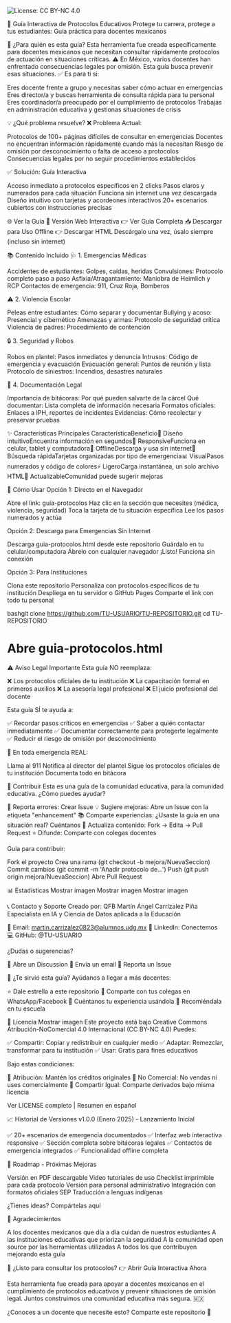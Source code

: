 ![License: CC BY-NC 4.0](https://img.shields.io/badge/License-CC%20BY--NC%204.0-lightgrey.svg)

🚨 Guía Interactiva de Protocolos Educativos
Protege tu carrera, protege a tus estudiantes: Guía práctica para docentes mexicanos

🎯 ¿Para quién es esta guía?
Esta herramienta fue creada específicamente para docentes mexicanos que necesitan consultar rápidamente protocolos de actuación en situaciones críticas.
⚠️ En México, varios docentes han enfrentado consecuencias legales por omisión. Esta guía busca prevenir esas situaciones.
✅ Es para ti si:

Eres docente frente a grupo y necesitas saber cómo actuar en emergencias
Eres director/a y buscas herramienta de consulta rápida para tu personal
Eres coordinador/a preocupado por el cumplimiento de protocolos
Trabajas en administración educativa y gestionas situaciones de crisis


💡 ¿Qué problema resuelve?
❌ Problema Actual:

Protocolos de 100+ páginas difíciles de consultar en emergencias
Docentes no encuentran información rápidamente cuando más la necesitan
Riesgo de omisión por desconocimiento o falta de acceso a protocolos
Consecuencias legales por no seguir procedimientos establecidos

✅ Solución: Guía Interactiva

Acceso inmediato a protocolos específicos en 2 clicks
Pasos claros y numerados para cada situación
Funciona sin internet una vez descargada
Diseño intuitivo con tarjetas y acordeones interactivos
20+ escenarios cubiertos con instrucciones precisas


🌐 Ver la Guía
📖 Versión Web Interactiva
👉 Ver Guía Completa
📥 Descargar para Uso Offline
👉 Descargar HTML
Descárgalo una vez, úsalo siempre (incluso sin internet)

📚 Contenido Incluido
🩺 1. Emergencias Médicas

Accidentes de estudiantes: Golpes, caídas, heridas
Convulsiones: Protocolo completo paso a paso
Asfixia/Atragantamiento: Maniobra de Heimlich y RCP
Contactos de emergencia: 911, Cruz Roja, Bomberos

⚠️ 2. Violencia Escolar

Peleas entre estudiantes: Cómo separar y documentar
Bullying y acoso: Presencial y cibernético
Amenazas y armas: Protocolo de seguridad crítica
Violencia de padres: Procedimiento de contención

🔒 3. Seguridad y Robos

Robos en plantel: Pasos inmediatos y denuncia
Intrusos: Código de emergencia y evacuación
Evacuación general: Puntos de reunión y lista
Protocolo de siniestros: Incendios, desastres naturales

📝 4. Documentación Legal

Importancia de bitácoras: Por qué pueden salvarte de la cárcel
Qué documentar: Lista completa de información necesaria
Formatos oficiales: Enlaces a IPH, reportes de incidentes
Evidencias: Cómo recolectar y preservar pruebas


✨ Características Principales
CaracterísticaBeneficio🎨 Diseño intuitivoEncuentra información en segundos📱 ResponsiveFunciona en celular, tablet y computadora🔌 OfflineDescarga y usa sin internet🎯 Búsqueda rápidaTarjetas organizadas por tipo de emergencia📊 VisualPasos numerados y código de colores⚡ LigeroCarga instantánea, un solo archivo HTML🔄 ActualizableComunidad puede sugerir mejoras

🚀 Cómo Usar
Opción 1: Directo en el Navegador

Abre el link: guía-protocolos
Haz clic en la sección que necesites (médica, violencia, seguridad)
Toca la tarjeta de tu situación específica
Lee los pasos numerados y actúa

Opción 2: Descarga para Emergencias Sin Internet

Descarga guia-protocolos.html desde este repositorio
Guárdalo en tu celular/computadora
Ábrelo con cualquier navegador
¡Listo! Funciona sin conexión

Opción 3: Para Instituciones

Clona este repositorio
Personaliza con protocolos específicos de tu institución
Despliega en tu servidor o GitHub Pages
Comparte el link con todo tu personal

bashgit clone https://github.com/TU-USUARIO/TU-REPOSITORIO.git
cd TU-REPOSITORIO
# Abre guia-protocolos.html

⚠️ Aviso Legal Importante
Esta guía NO reemplaza:

❌ Los protocolos oficiales de tu institución
❌ La capacitación formal en primeros auxilios
❌ La asesoría legal profesional
❌ El juicio profesional del docente

Esta guía SÍ te ayuda a:

✅ Recordar pasos críticos en emergencias
✅ Saber a quién contactar inmediatamente
✅ Documentar correctamente para protegerte legalmente
✅ Reducir el riesgo de omisión por desconocimiento

🚨 En toda emergencia REAL:

Llama al 911
Notifica al director del plantel
Sigue los protocolos oficiales de tu institución
Documenta todo en bitácora


🤝 Contribuir
Esta es una guía de la comunidad educativa, para la comunidad educativa.
¿Cómo puedes ayudar?

🐛 Reporta errores: Crear Issue
💡 Sugiere mejoras: Abre un Issue con la etiqueta "enhancement"
📚 Comparte experiencias: ¿Usaste la guía en una situación real? Cuéntanos
🔄 Actualiza contenido: Fork → Edita → Pull Request
⭐ Difunde: Comparte con colegas docentes

Guía para contribuir:

Fork el proyecto
Crea una rama (git checkout -b mejora/NuevaSeccion)
Commit cambios (git commit -m 'Añadir protocolo de...')
Push (git push origin mejora/NuevaSeccion)
Abre Pull Request


📊 Estadísticas
Mostrar imagen
Mostrar imagen
Mostrar imagen

📞 Contacto y Soporte
Creado por:
QFB Martín Ángel Carrízalez Piña
Especialista en IA y Ciencia de Datos aplicada a la Educación

📧 Email: martin.carrizalez0823@alumnos.udg.mx
💼 LinkedIn: Conectemos
💻 GitHub: @TU-USUARIO

¿Dudas o sugerencias?

💬 Abre un Discussion
📧 Envía un email
🐛 Reporta un Issue


🌟 ¿Te sirvió esta guía?
Ayúdanos a llegar a más docentes:

⭐ Dale estrella a este repositorio
🔄 Comparte con tus colegas en WhatsApp/Facebook
💬 Cuéntanos tu experiencia usándola
📢 Recomiéndala en tu escuela


📄 Licencia
Mostrar imagen
Este proyecto está bajo Creative Commons Atribución-NoComercial 4.0 Internacional (CC BY-NC 4.0)
Puedes:

✅ Compartir: Copiar y redistribuir en cualquier medio
✅ Adaptar: Remezclar, transformar para tu institución
✅ Usar: Gratis para fines educativos

Bajo estas condiciones:

👤 Atribución: Mantén los créditos originales
🚫 No Comercial: No vendas ni uses comercialmente
🔄 Compartir Igual: Comparte derivados bajo misma licencia

Ver LICENSE completo | Resumen en español

📈 Historial de Versiones
v1.0.0 (Enero 2025) - Lanzamiento Inicial

✅ 20+ escenarios de emergencia documentados
✅ Interfaz web interactiva responsive
✅ Sección completa sobre bitácoras legales
✅ Contactos de emergencia integrados
✅ Funcionalidad offline completa


🎯 Roadmap - Próximas Mejoras

 Versión en PDF descargable
 Video tutoriales de uso
 Checklist imprimible para cada protocolo
 Versión para personal administrativo
 Integración con formatos oficiales SEP
 Traducción a lenguas indígenas

¿Tienes ideas? Compártelas aquí

💖 Agradecimientos

A los docentes mexicanos que día a día cuidan de nuestros estudiantes
A las instituciones educativas que priorizan la seguridad
A la comunidad open source por las herramientas utilizadas
A todos los que contribuyen mejorando esta guía


🚨 ¿Listo para consultar los protocolos?
👉 Abrir Guía Interactiva Ahora

Esta herramienta fue creada para apoyar a docentes mexicanos en el cumplimiento de protocolos educativos y prevenir situaciones de omisión legal. Juntos construimos una comunidad educativa más segura. 🇲🇽

¿Conoces a un docente que necesite esto? Comparte este repositorio 🔄
